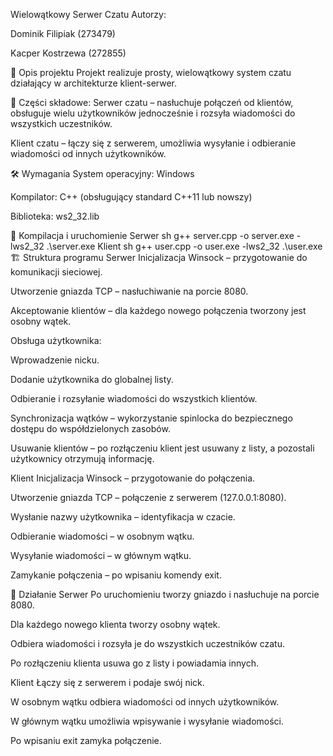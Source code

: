 Wielowątkowy Serwer Czatu
Autorzy:

Dominik Filipiak (273479)

Kacper Kostrzewa (272855)

📝 Opis projektu
Projekt realizuje prosty, wielowątkowy system czatu działający w architekturze klient-serwer.

🔧 Części składowe:
Serwer czatu – nasłuchuje połączeń od klientów, obsługuje wielu użytkowników jednocześnie i rozsyła wiadomości do wszystkich uczestników.

Klient czatu – łączy się z serwerem, umożliwia wysyłanie i odbieranie wiadomości od innych użytkowników.

🛠 Wymagania
System operacyjny: Windows

Kompilator: C++ (obsługujący standard C++11 lub nowszy)

Biblioteka: ws2_32.lib

🚀 Kompilacja i uruchomienie
Serwer
sh
g++ server.cpp -o server.exe -lws2_32
.\server.exe
Klient
sh
g++ user.cpp -o user.exe -lws2_32
.\user.exe
🏗 Struktura programu
Serwer
Inicjalizacja Winsock – przygotowanie do komunikacji sieciowej.

Utworzenie gniazda TCP – nasłuchiwanie na porcie 8080.

Akceptowanie klientów – dla każdego nowego połączenia tworzony jest osobny wątek.

Obsługa użytkownika:

Wprowadzenie nicku.

Dodanie użytkownika do globalnej listy.

Odbieranie i rozsyłanie wiadomości do wszystkich klientów.

Synchronizacja wątków – wykorzystanie spinlocka do bezpiecznego dostępu do współdzielonych zasobów.

Usuwanie klientów – po rozłączeniu klient jest usuwany z listy, a pozostali użytkownicy otrzymują informację.

Klient
Inicjalizacja Winsock – przygotowanie do połączenia.

Utworzenie gniazda TCP – połączenie z serwerem (127.0.0.1:8080).

Wysłanie nazwy użytkownika – identyfikacja w czacie.

Odbieranie wiadomości – w osobnym wątku.

Wysyłanie wiadomości – w głównym wątku.

Zamykanie połączenia – po wpisaniu komendy exit.

🔄 Działanie
Serwer
Po uruchomieniu tworzy gniazdo i nasłuchuje na porcie 8080.

Dla każdego nowego klienta tworzy osobny wątek.

Odbiera wiadomości i rozsyła je do wszystkich uczestników czatu.

Po rozłączeniu klienta usuwa go z listy i powiadamia innych.

Klient
Łączy się z serwerem i podaje swój nick.

W osobnym wątku odbiera wiadomości od innych użytkowników.

W głównym wątku umożliwia wpisywanie i wysyłanie wiadomości.

Po wpisaniu exit zamyka połączenie.
